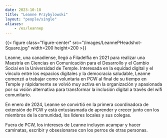 ```yaml
---
date: 2023-10-18
title: "Leanne Przybylowski"
layout: "people/single"
aliases:
    - /es/leannep
---
```


{{< figure class="figure-center" src="/images/LeannePHeadshot-Square.jpg" width=200 height=200 >}}  

Leanne, una canadiense, llegó a Filadelfia en 2021 para realizar una Maestría en Ciencias en Comunicación para el Desarrollo y el Cambio Social en la Universidad de Temple. Interesada en la equidad digital y el vínculo entre los espacios digitales y la democracia saludable, Leanne comenzó a trabajar como voluntaria en PCW al final de su tiempo en Temple y rápidamente se volvió muy activa en la organización y apasionada por su visión alternativa para transformar la inclusión digital a través del wifi comunitario.  

En enero de 2024, Leanne se convirtió en la primera coordinadora de extensión de PCW y está entusiasmada de aprender y crecer junto con los miembros de la comunidad, los líderes locales y sus colegas.  

Fuera de PCW, los intereses de Leanne incluyen acampar y hacer caminatas, escribir y obsesionarse con los perros de otras personas.  
